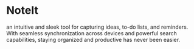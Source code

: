 # NoteIt
an intuitive and sleek tool for capturing ideas, to-do lists, and reminders. With seamless synchronization across devices and powerful search capabilities, staying organized and productive has never been easier.

